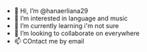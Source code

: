 - 👋 Hi, I’m @hanaerliana29
- 👀 I’m interested in language and music
- 🌱 I’m currently learning i'm not sure
- 💞️ I’m looking to collaborate on everywhere 
- 📫 COntact me by email

<!---
hanaerliana29/hanaerliana29 is a ✨ special ✨ repository because its `README.md` (this file) appears on your GitHub profile.
You can click the Preview link to take a look at your changes.
--->

